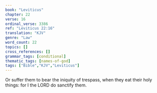 ```yaml
---
book: "Leviticus"
chapter: 22
verse: 16
ordinal_verse: 3386
ref: "Leviticus 22:16"
translation: "KJV"
genre: "Law"
word_count: 22
topics: []
cross_references: []
grammar_tags: [conditional]
thematic_tags: [names-of-god]
tags: ["Bible","KJV","Leviticus"]
---
```

Or suffer them to bear the iniquity of trespass, when they eat their holy things: for I the LORD do sanctify them.
